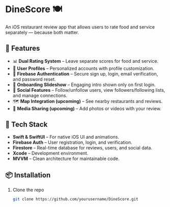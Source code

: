 # DineScore 🍽️  
An iOS restaurant review app that allows users to rate food and service separately — because both matter.

## 📱 Features

- 📊 **Dual Rating System** – Leave separate scores for food and service.
- 👤 **User Profiles** – Personalized accounts with profile customization.
- 🔐 **Firebase Authentication** – Secure sign up, login, email verification, and password reset.
- 🧭 **Onboarding Slideshow** – Engaging intro shown only on first login.
- 🤝 **Social Features** – Follow/unfollow users, view followers/following lists, and manage connections.
- 🗺️ **Map Integration (upcoming)** – See nearby restaurants and reviews.
- 📸 **Media Sharing (upcoming)** – Add photos or videos with your review.

## 🧰 Tech Stack

- **Swift & SwiftUI** – For native iOS UI and animations.
- **Firebase Auth** – User registration, login, and verification.
- **Firestore** – Real-time database for reviews, users, and social data.
- **Xcode** – Development environment.
- **MVVM** – Clean architecture for maintainable code.

## 📦 Installation

1. Clone the repo  
   ```bash
   git clone https://github.com/yourusername/DineScore.git
